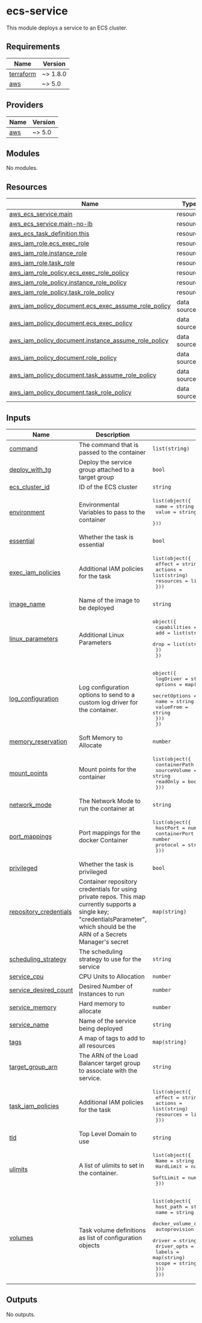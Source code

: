# ecs-service
This module deploys a service to an ECS cluster.

<!-- BEGINNING OF PRE-COMMIT-TERRAFORM DOCS HOOK -->
## Requirements

| Name | Version |
|------|---------|
| <a name="requirement_terraform"></a> [terraform](#requirement\_terraform) | ~> 1.8.0 |
| <a name="requirement_aws"></a> [aws](#requirement\_aws) | ~> 5.0 |

## Providers

| Name | Version |
|------|---------|
| <a name="provider_aws"></a> [aws](#provider\_aws) | ~> 5.0 |

## Modules

No modules.

## Resources

| Name | Type |
|------|------|
| [aws_ecs_service.main](https://registry.terraform.io/providers/hashicorp/aws/latest/docs/resources/ecs_service) | resource |
| [aws_ecs_service.main-no-lb](https://registry.terraform.io/providers/hashicorp/aws/latest/docs/resources/ecs_service) | resource |
| [aws_ecs_task_definition.this](https://registry.terraform.io/providers/hashicorp/aws/latest/docs/resources/ecs_task_definition) | resource |
| [aws_iam_role.ecs_exec_role](https://registry.terraform.io/providers/hashicorp/aws/latest/docs/resources/iam_role) | resource |
| [aws_iam_role.instance_role](https://registry.terraform.io/providers/hashicorp/aws/latest/docs/resources/iam_role) | resource |
| [aws_iam_role.task_role](https://registry.terraform.io/providers/hashicorp/aws/latest/docs/resources/iam_role) | resource |
| [aws_iam_role_policy.ecs_exec_role_policy](https://registry.terraform.io/providers/hashicorp/aws/latest/docs/resources/iam_role_policy) | resource |
| [aws_iam_role_policy.instance_role_policy](https://registry.terraform.io/providers/hashicorp/aws/latest/docs/resources/iam_role_policy) | resource |
| [aws_iam_role_policy.task_role_policy](https://registry.terraform.io/providers/hashicorp/aws/latest/docs/resources/iam_role_policy) | resource |
| [aws_iam_policy_document.ecs_exec_assume_role_policy](https://registry.terraform.io/providers/hashicorp/aws/latest/docs/data-sources/iam_policy_document) | data source |
| [aws_iam_policy_document.ecs_exec_policy](https://registry.terraform.io/providers/hashicorp/aws/latest/docs/data-sources/iam_policy_document) | data source |
| [aws_iam_policy_document.instance_assume_role_policy](https://registry.terraform.io/providers/hashicorp/aws/latest/docs/data-sources/iam_policy_document) | data source |
| [aws_iam_policy_document.role_policy](https://registry.terraform.io/providers/hashicorp/aws/latest/docs/data-sources/iam_policy_document) | data source |
| [aws_iam_policy_document.task_assume_role_policy](https://registry.terraform.io/providers/hashicorp/aws/latest/docs/data-sources/iam_policy_document) | data source |
| [aws_iam_policy_document.task_role_policy](https://registry.terraform.io/providers/hashicorp/aws/latest/docs/data-sources/iam_policy_document) | data source |

## Inputs

| Name | Description | Type | Default | Required |
|------|-------------|------|---------|:--------:|
| <a name="input_command"></a> [command](#input\_command) | The command that is passed to the container | `list(string)` | `[]` | no |
| <a name="input_deploy_with_tg"></a> [deploy\_with\_tg](#input\_deploy\_with\_tg) | Deploy the service group attached to a target group | `bool` | `false` | no |
| <a name="input_ecs_cluster_id"></a> [ecs\_cluster\_id](#input\_ecs\_cluster\_id) | ID of the ECS cluster | `string` | n/a | yes |
| <a name="input_environment"></a> [environment](#input\_environment) | Environmental Variables to pass to the container | <pre>list(object({<br>    name  = string<br>    value = string<br>  }))</pre> | `null` | no |
| <a name="input_essential"></a> [essential](#input\_essential) | Whether the task is essential | `bool` | `true` | no |
| <a name="input_exec_iam_policies"></a> [exec\_iam\_policies](#input\_exec\_iam\_policies) | Additional IAM policies for the task | <pre>list(object({<br>    effect    = string<br>    actions   = list(string)<br>    resources = list(string)<br>  }))</pre> | `[]` | no |
| <a name="input_image_name"></a> [image\_name](#input\_image\_name) | Name of the image to be deployed | `string` | n/a | yes |
| <a name="input_linux_parameters"></a> [linux\_parameters](#input\_linux\_parameters) | Additional Linux Parameters | <pre>object({<br>    capabilities = object({<br>      add  = list(string)<br>      drop = list(string)<br>    })<br>  })</pre> | `null` | no |
| <a name="input_log_configuration"></a> [log\_configuration](#input\_log\_configuration) | Log configuration options to send to a custom log driver for the container. | <pre>object({<br>    logDriver = string<br>    options   = map(string)<br>    secretOptions = list(object({<br>      name      = string<br>      valueFrom = string<br>    }))<br>  })</pre> | `null` | no |
| <a name="input_memory_reservation"></a> [memory\_reservation](#input\_memory\_reservation) | Soft Memory to Allocate | `number` | `512` | no |
| <a name="input_mount_points"></a> [mount\_points](#input\_mount\_points) | Mount points for the container | <pre>list(object({<br>    containerPath = string<br>    sourceVolume  = string<br>    readOnly      = bool<br>  }))</pre> | `[]` | no |
| <a name="input_network_mode"></a> [network\_mode](#input\_network\_mode) | The Network Mode to run the container at | `string` | `"bridge"` | no |
| <a name="input_port_mappings"></a> [port\_mappings](#input\_port\_mappings) | Port mappings for the docker Container | <pre>list(object({<br>    hostPort      = number<br>    containerPort = number<br>    protocol      = string<br>  }))</pre> | `[]` | no |
| <a name="input_privileged"></a> [privileged](#input\_privileged) | Whether the task is privileged | `bool` | `false` | no |
| <a name="input_repository_credentials"></a> [repository\_credentials](#input\_repository\_credentials) | Container repository credentials for using private repos.  This map currently supports a single key; "credentialsParameter", which should be the ARN of a Secrets Manager's secret | `map(string)` | `null` | no |
| <a name="input_scheduling_strategy"></a> [scheduling\_strategy](#input\_scheduling\_strategy) | The scheduling strategy to use for the service | `string` | `"REPLICA"` | no |
| <a name="input_service_cpu"></a> [service\_cpu](#input\_service\_cpu) | CPU Units to Allocation | `number` | `128` | no |
| <a name="input_service_desired_count"></a> [service\_desired\_count](#input\_service\_desired\_count) | Desired Number of Instances to run | `number` | `1` | no |
| <a name="input_service_memory"></a> [service\_memory](#input\_service\_memory) | Hard memory to allocate | `number` | `null` | no |
| <a name="input_service_name"></a> [service\_name](#input\_service\_name) | Name of the service being deployed | `string` | n/a | yes |
| <a name="input_tags"></a> [tags](#input\_tags) | A map of tags to add to all resources | `map(string)` | `{}` | no |
| <a name="input_target_group_arn"></a> [target\_group\_arn](#input\_target\_group\_arn) | The ARN of the Load Balancer target group to associate with the service. | `string` | `null` | no |
| <a name="input_task_iam_policies"></a> [task\_iam\_policies](#input\_task\_iam\_policies) | Additional IAM policies for the task | <pre>list(object({<br>    effect    = string<br>    actions   = list(string)<br>    resources = list(string)<br>  }))</pre> | `null` | no |
| <a name="input_tld"></a> [tld](#input\_tld) | Top Level Domain to use | `string` | `""` | no |
| <a name="input_ulimits"></a> [ulimits](#input\_ulimits) | A list of ulimits to set in the container. | <pre>list(object({<br>    Name      = string<br>    HardLimit = number<br>    SoftLimit = number<br>  }))</pre> | `null` | no |
| <a name="input_volumes"></a> [volumes](#input\_volumes) | Task volume definitions as list of configuration objects | <pre>list(object({<br>    host_path = string<br>    name      = string<br>    docker_volume_configuration = list(object({<br>      autoprovision = bool<br>      driver        = string<br>      driver_opts   = map(string)<br>      labels        = map(string)<br>      scope         = string<br>    }))<br>  }))</pre> | `[]` | no |

## Outputs

No outputs.
<!-- END OF PRE-COMMIT-TERRAFORM DOCS HOOK -->
